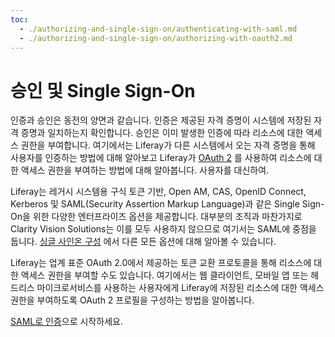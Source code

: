 ```yaml
---
toc:
  - ./authorizing-and-single-sign-on/authenticating-with-saml.md
  - ./authorizing-and-single-sign-on/authorizing-with-oauth2.md
---
```

# 승인 및 Single Sign-On

인증과 승인은 동전의 양면과 같습니다. 인증은 제공된 자격 증명이 시스템에 저장된 자격 증명과 일치하는지 확인합니다. 승인은 이미 발생한 인증에 따라 리소스에 대한 액세스 권한을 부여합니다. 여기에서는 Liferay가 다른 시스템에서 오는 자격 증명을 통해 사용자를 인증하는 방법에 대해 알아보고 Liferay가 [OAuth 2](https://oauth.net/2/) 를 사용하여 리소스에 대한 액세스 권한을 부여하는 방법에 대해 알아봅니다. 사용자를 대신하여.

Liferay는 레거시 시스템용 구식 토큰 기반, Open AM, CAS, OpenID Connect, Kerberos 및 SAML(Security Assertion Markup Language)과 같은 Single Sign-On을 위한 다양한 엔터프라이즈 옵션을 제공합니다. 대부분의 조직과 마찬가지로 Clarity Vision Solutions는 이를 모두 사용하지 않으므로 여기서는 SAML에 중점을 둡니다. [싱글 사인온 구성](https://learn.liferay.com/w/dxp/installation-and-upgrades/securing-liferay/configuring-sso) 에서 다른 모든 옵션에 대해 알아볼 수 있습니다.

Liferay는 업계 표준 OAuth 2.0에서 제공하는 토큰 교환 프로토콜을 통해 리소스에 대한 액세스 권한을 부여할 수도 있습니다. 여기에서는 웹 클라이언트, 모바일 앱 또는 헤드리스 마이크로서비스를 사용하는 사용자에게 Liferay에 저장된 리소스에 대한 액세스 권한을 부여하도록 OAuth 2 프로필을 구성하는 방법을 알아봅니다.

[SAML로 인증](./authorizing-and-single-sign-on/authenticating-with-saml.md)으로 시작하세요.
